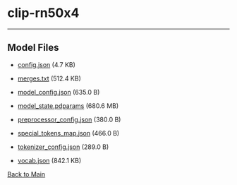
# clip-rn50x4
---



## Model Files

- [config.json](https://paddlenlp.bj.bcebos.com/models/community/openai/clip-rn50x4/config.json) (4.7 KB)

- [merges.txt](https://paddlenlp.bj.bcebos.com/models/community/openai/clip-rn50x4/merges.txt) (512.4 KB)

- [model_config.json](https://paddlenlp.bj.bcebos.com/models/community/openai/clip-rn50x4/model_config.json) (635.0 B)

- [model_state.pdparams](https://paddlenlp.bj.bcebos.com/models/community/openai/clip-rn50x4/model_state.pdparams) (680.6 MB)

- [preprocessor_config.json](https://paddlenlp.bj.bcebos.com/models/community/openai/clip-rn50x4/preprocessor_config.json) (380.0 B)

- [special_tokens_map.json](https://paddlenlp.bj.bcebos.com/models/community/openai/clip-rn50x4/special_tokens_map.json) (466.0 B)

- [tokenizer_config.json](https://paddlenlp.bj.bcebos.com/models/community/openai/clip-rn50x4/tokenizer_config.json) (289.0 B)

- [vocab.json](https://paddlenlp.bj.bcebos.com/models/community/openai/clip-rn50x4/vocab.json) (842.1 KB)


[Back to Main](../../)